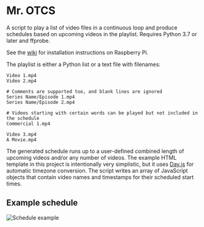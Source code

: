 # Mr. OTCS
A script to play a list of video files in a continuous loop and produce schedules based on upcoming videos in the playlist. Requires Python 3.7 or later and ffprobe. 

See the [wiki](https://github.com/TheOpponent/mr-otcs/wiki) for installation instructions on Raspberry Pi.

The playlist is either a Python list or a text file with filenames:
```
Video 1.mp4
Video 2.mp4

# Comments are supported too, and blank lines are ignored
Series Name/Episode 1.mp4
Series Name/Episode 2.mp4

# Videos starting with certain words can be played but not included in the schedule
Commercial 1.mp4

Video 3.mp4
A Movie.mp4
```

The generated schedule runs up to a user-defined combined length of upcoming videos and/or any number of videos. The example HTML template in this project is intentionally very simplistic, but it uses [Day.js](https://day.js.org) for automatic timezone conversion. The script writes an array of JavaScript objects that contain video names and timestamps for their scheduled start times.

## Example schedule
![Schedule example](https://user-images.githubusercontent.com/8432212/115261634-c6f64680-a101-11eb-89aa-0c382597583f.png)

